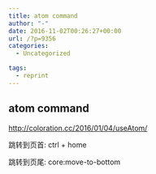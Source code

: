 ```yaml
---
title: atom command
author: "-"
date: 2016-11-02T00:26:27+00:00
url: /?p=9356
categories:
  - Uncategorized

tags:
  - reprint
---
```

## atom command
http://coloration.cc/2016/01/04/useAtom/


跳转到页首: ctrl + home
  
跳转到页尾: core:move-to-bottom